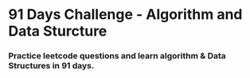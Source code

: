 # 91 Days Challenge - Algorithm and Data Sturcture

### Practice leetcode questions and learn algorithm & Data Structures in 91 days.
